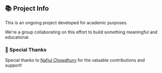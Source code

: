## 📚 Project Info

This is an ongoing project developed for academic purposes.

We're a group collaborating on this effort to build something meaningful and educational.

### 🙌 Special Thanks

Special thanks to [Nafiul Chowdhury](https://github.com/nafiulchowdhury) for the valuable contributions and support!
